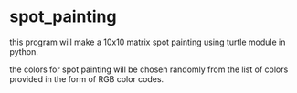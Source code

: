 # spot_painting
this program will make a 10x10 matrix spot painting using turtle module in python.

the colors for spot painting will be chosen randomly from the list of colors provided in the form of RGB color codes.
